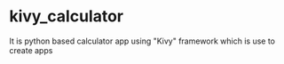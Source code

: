 # kivy_calculator
It is python based calculator app using "Kivy" framework which is use to create apps 
